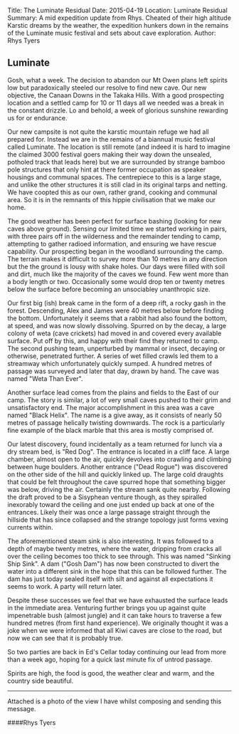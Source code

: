 Title: The Luminate Residual 
Date: 2015-04-19
Location: Luminate Residual
Summary: A mid expedition update from Rhys. Cheated of their high altitude
Karstic dreams by the weather, the expedition hunkers down in the remains of
the Luminate music festival and sets about cave exploration. 
Author: Rhys Tyers

## Luminate

Gosh, what a week. The decision to abandon our Mt Owen plans left spirits low
but paradoxically steeled our resolve to find new cave. Our new objective, the
Canaan Downs in the Takaka Hills. With a good prospecting location and
a settled camp for 10 or 11 days all we needed was a break in the constant
drizzle. Lo and behold, a week of glorious sunshine rewarding us for or
endurance.

Our new campsite is not quite the karstic mountain refuge we had all prepared
for. Instead we are in the remains of a biannual music festival called
Luminate. The location is still remote (and indeed it is hard to imagine the
claimed 3000 festival goers making their way down the unsealed, potholed track
that leads here) but we are surrounded by strange bamboo pole structures that
only hint at there former occupation as speaker housings and communal spaces.
The centrepiece to this is a large stage, and unlike the other structures it is
still clad in its original tarps and netting. We have coopted this as our own,
rather grand, cooking and communal area. So it is in the remnants of this
hippie civilisation that we make our home.

The good weather has been perfect for surface bashing (looking for new caves
above ground). Sensing our limited time we started working in pairs, with three
pairs off in the wilderness and the remainder tending to camp, attempting to
gather radioed information, and ensuring we have rescue capability. Our
prospecting began in the woodland surrounding the camp. The terrain makes it
difficult to survey more than 10 metres in any direction but the the ground is
lousy with shake holes. Our days were filled with soil and dirt, much like the
majority of the caves we found. Few went more than a body length or two.
Occasionally some would drop ten or twenty metres below the surface before
becoming an unsociabley unanthropic size.

Our first big (ish) break came in the form of a deep rift, a rocky gash in the
forest. Descending, Alex and James were 40 metres below before finding the
bottom. Unfortunately it seems that a rabbit had also found the bottom, at
speed, and was now slowly dissolving. Spurred on by the decay, a large colony
of weta (cave crickets) had moved in and covered every available surface. Put
off by this, and happy with their find they returned to camp. The second
pushing team, unperturbed by mammal or insect, decaying or otherwise,
penetrated further. A series of wet filled crawls led them to a streamway
which unfortunately quickly sumped. A hundred metres of passage was surveyed
and later that day, drawn by hand. The cave was named "Weta Than Ever".

Another surface lead comes from the plains and fields to the East of our camp.
The story is similar, a lot of very small caves pushed to their grim and
unsatisfactory end. The major accomplishment in this area was a cave named
"Black Helix". The name is a give away, as it consists of nearly 50 metres of
passage helically twisting downwards. The rock is a particularly fine example
of the black marble that this area is mostly comprised of.

Our latest discovery, found incidentally as a team returned for lunch via a dry
stream bed, is "Red Dog". The entrance is located in a cliff face. A large
chamber, almost open to the air, quickly devolves into crawling and climbing
between huge boulders. Another entrance ("Dead Rogue") was discovered on the
other side of the hill and quickly linked up. The large cold draughts that
could be felt throughout the cave spurred hope that something bigger was below,
driving the air. Certainly the stream sank quite nearby. Following the draft
proved to be a Sisyphean venture though, as they spiralled inexorably toward
the ceiling and one just ended up back at one of the entrances. Likely their
was once a large passage straight through the hillside that has since collapsed
and the strange topology just forms vexing currents within.

The aforementioned steam sink is also interesting. It was followed to a depth
of maybe twenty metres, where the water, dripping from cracks all over the
ceiling becomes too thick to see through. This was named "Sinking Ship Sink".
A dam ("Gosh Dam") has now been constructed to divert the water into
a different sink in the hope that this can be followed further. The dam has
just today sealed itself with silt and against all expectations it seems to
work. A party will return later.

Despite these successes we feel that we have exhausted the surface leads in the
immediate area. Venturing further brings you up against quite impenetrable bush
(almost jungle) and it can take hours to traverse a few hundred metres (from
first hand experience). We originally thought it was a joke when we were
informed that all Kiwi caves are close to the road, but now we can see that it
is probably true. 

So two parties are back in Ed's Cellar today continuing our lead from more than
a week ago, hoping for a quick last minute fix of untrod passage.

Spirits are high, the food is good, the weather clear and warm, and the country
side beautiful.

------

Attached is a photo of the view I have whilst composing and sending this
message.

####Rhys Tyers

